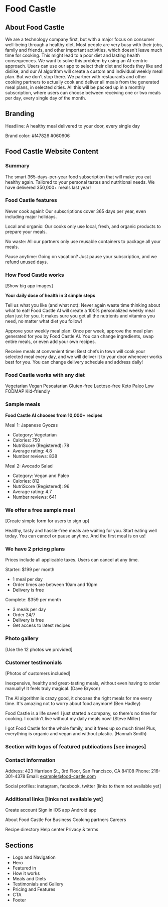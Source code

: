 # Food Castle

## About Food Castle

We are a technology company first, but with a major focus on consumer well-being through a healthy diet. Most people are very busy with their jobs, family and friends, and other important activities, which doesn't leave much time for cooking. This might lead to a poor diet and lasting health consequences. We want to solve this problem by using an AI-centric approach. Users can use our app to select their diet and foods they like and dislike, and our AI algorithm will create a custom and individual weekly meal plan. But we don't stop there. We partner with restaurants and other cooking partners to actually cook and deliver all meals from the generated meal plans, in selected cities. All this will be packed up in a monthly subscription, where users can choose between receiving one or two meals per day, every single day of the month.

## Branding

Headline: A healthy meal delivered to your door, every single day

Brand color: #f47826
             #060606

## Food Castle Website Content

### Summary

The smart 365-days-per-year food subscription that will make you eat healthy again. Tailored to your personal tastes and nutritional needs. We have delivered 350,000+ meals last year!

### Food Castle features

Never cook again!: Our subscriptions cover 365 days per year, even including major holidays.

Local and organic: Our cooks only use local, fresh, and organic products to prepare your meals.

No waste: All our partners only use reusable containers to package all your meals.

Pause anytime: Going on vacation? Just pause your subscription, and we refund unused days.

### How Food Castle works

[Show big app images]

**Your daily dose of health in 3 simple steps**

Tell us what you like (and what not): Never again waste time thinking about what to eat! Food Castle AI will create a 100% personalized weekly meal plan just for you. It makes sure you get all the nutrients and vitamins you need, no matter what diet you follow!

Approve your weekly meal plan: Once per week, approve the meal plan generated for you by Food Castle AI. You can change ingredients, swap entire meals, or even add your own recipes.

Receive meals at convenient time: Best chefs in town will cook your selected meal every day, and we will deliver it to your door whenever works best for you. You can change delivery schedule and address daily!

### Food Castle works with any diet

Vegetarian
Vegan
Pescatarian
Gluten-free
Lactose-free
Keto
Paleo
Low FODMAP
Kid-friendly

### Sample meals

**Food Castle AI chooses from 10,000+ recipes**

Meal 1: Japanese Gyozas

- Category: Vegetarian
- Calories: 750
- NutriScore (Registered): 78
- Average rating: 4.8
- Number reviews: 838

Meal 2: Avocado Salad

- Category: Vegan and Paleo
- Calories: 812
- NutriScore (Registered): 96
- Average rating: 4.7
- Number reviews: 641

### We offer a free sample meal

[Create simple form for users to sign up]

Healthy, tasty and hassle-free meals are waiting for you. Start eating well today. You can cancel or pause anytime. And the first meal is on us!

### We have 2 pricing plans

Prices include all applicable taxes. Users can cancel at any time.

Starter: $199 per month

- 1 meal per day
- Order times are between 10am and 10pm
- Delivery is free

Complete: $359 per month

- 3 meals per day
- Order 24/7
- Delivery is free
- Get access to latest recipes

### Photo gallery

[Use the 12 photos we provided]

### Customer testimonials

[Photos of customers included]

Inexpensive, healthy and great-tasting meals, without even having to order manually! It feels truly magical. (Dave Bryson)

The AI algorithm is crazy good, it chooses the right meals for me every time. It's amazing not to worry about food anymore! (Ben Hadley)

Food Castle is a life saver! I just started a company, so there's no time for cooking. I couldn't live without my daily meals now! (Steve Miller)

I got Food Castle for the whole family, and it frees up so much time! Plus, everything is organic and vegan and without plastic. (Hannah Smith)

### Section with logos of featured publications [see images]

### Contact information

Address: 423 Harrison St., 3rd Floor, San Francisco, CA 84108
Phone: 216-301-4378
Email: example@food-castle.com

Social profiles: instagram, facebook, twitter [links to them not available yet]

### Additional links [links not available yet]

Create account
Sign in
iOS app
Android app

About Food Castle
For Business
Cooking partners
Careers

Recipe directory
Help center
Privacy & terms

## Sections

- Logo and Navigation
- Hero
- Featured in
- How it works
- Meals and Diets
- Testimonials and Gallery
- Pricing and Features
- CTA
- Footer
